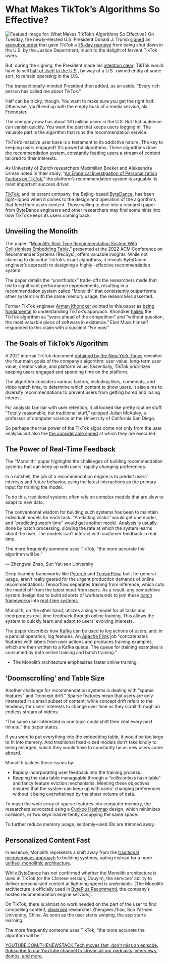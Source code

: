# What Makes TikTok’s Algorithms So Effective?
![Featued image for: What Makes TikTok’s Algorithms So Effective?](https://cdn.thenewstack.io/media/2025/01/beed1e48-tiktok-1024x768.png)
On Tuesday, the newly-elected U.S. President Donald J. Trump [signed](https://www.nytimes.com/2025/01/22/us/politics/what-is-an-executive-order.html) an [executive order](https://www.whitehouse.gov/presidential-actions/2025/01/application-of-protecting-americans-from-foreign-adversary-controlled-applications-act-to-tiktok/) that gave TikTok a [75-day reprieve](https://www.nytimes.com/2025/01/20/technology/trump-tiktok-ban-delay-executive-order.html) from being shut down in the U.S. by the Justice Department, much to the delight of fervent TikTok users.

But, during the signing, the President made his [intention clear](https://x.com/Acyn/status/1881510272529240260): TikTok would have to sell [half of itself to the U.S](https://www.theregister.com/2025/01/20/trump_tiktok_nationalization_idea/)., by way of a U.S.-owned entity of some sort, to remain operating in the U.S.

The transactionally-minded President then added, as an aside, “Every rich person has called me about TikTok.”

Half can be tricky, though. You want to make sure you get the right half. Otherwise, you’ll end up with the empty husk of a media service, ala [Friendster](https://www.therunway.ventures/p/friendster).

The company now has about 170 million users in the U.S. But that audience can vanish quickly. You want the part that keeps users logging in. The valuable part is the algorithm that runs the recommendation service.

TikTok’s massive user base is a testament to its addictive nature. The key to keeping users engaged? It’s powerful algorithms. These algorithms drive the recommendation system, constantly feeding users a stream of content tailored to their interests.

As University of Zurich researchers Maximilian Boeker and Aleksandra Urman noted in their study, “[An Empirical Investigation of Personalization Factors on TikTok](https://www.researchgate.net/publication/358233121_An_Empirical_Investigation_of_Personalization_Factors_on_TikTok),” the platform’s recommendation system is arguably its most important success driver.

[TikTok](https://www.tiktok.com/en/), and its parent company, the Bejing-based [ByteDance](https://www.bytedance.com/en/), has been tight-lipped when it comes to the design and operation of the algorithms that feed their users content.
Those willing to dive into a research paper from ByteDance engineers and other researchers may find some hints into how TikTok keeps its users coming back.

## Unveiling the Monolith
The paper, “[Monolith: Real Time Recommendation System With Collisionless Embedding Table](https://arxiv.org/pdf/2209.07663),” presented at the 2022 ACM Conference on Recommender Systems (RecSys), offers valuable insights. While not claiming to describe TikTok’s exact algorithms, it reveals ByteDance engineer’s approach to designing a highly -effective recommendation system.

The paper details the “unorthodox” trade-offs the researchers made that led to significant performance improvements, resulting in a recommendation system called “Monolith” that consistently outperforms other systems with the same memory usage, the researchers asserted.

Former TikTok engineer [Arman Khondker](https://armankhondker.com/) pointed to this paper as [being fundamental](https://x.com/armankhon/status/1880860565889040428) to understanding TikTok’s approach. Khondker [hailed](https://x.com/armankhon/status/1880860565889040428) the TikTok algorithm as “years ahead of the competition” and “without question, the most valuable piece of software in existence.” Elon Musk himself responded to this claim with a succinct “For now.”

## The Goals of TikTok’s Algorithm
A 2021 internal TikTok document [obtained by the New York Times](https://www.nytimes.com/2021/12/05/business/media/tiktok-algorithm.html) revealed the four main goals of the company’s algorithm: user value, long-term user value, creator value, and platform value. Essentially, TikTok prioritizes keeping users engaged and spending time on the platform.

The algorithm considers various factors, including likes, comments, and video watch time, to determine which content to show users. It also aims to diversify recommendations to prevent users from getting bored and losing interest.

For analysts familiar with user retention, it all looked like pretty routine stuff. “Totally reasonable, but traditional stuff,” quipped Julian McAuley, a professor of computer science at the University of California San Diego.

So perhaps the true power of the TikTok algos come not only from the user analysis but also the [the considerable speed](https://thenewstack.io/tiktok-to-open-source-cloud-neutralizing-edge-accelerator/) at which they are executed.

## The Power of Real-Time Feedback
The “Monolith” paper highlights the challenges of building recommendation systems that can keep up with users’ rapidly changing preferences.

In a nutshell, the job of a recommendation engine is to predict users’ interests and future behavior, using the latest interactions as the primary input for training the model.

To do this, traditional systems often rely on complex models that are slow to adapt to new data.

The conventional wisdom for building such systems has been to maintain individual models for each task. “Predicting clicks” would get one model, and “predicting watch time” would get another model. Analysis is usually done by batch processing, slowing the rate at which the system learns about the user. The models can’t interact with customer feedback in real time.

The more frequently someone uses TikTok, “the more accurate the algorithm will be.”

— Zhengwei Zhao, Sun Yat-sen University

Deep learning frameworks like [Pytorch](https://thenewstack.io/why-pytorch-gets-all-the-love/) and [TensorFlow](https://thenewstack.io/googles-new-tensorflow-tools-and-approach-to-fine-tuning-ml/), built for general usage, aren’t really geared for the urgent production demands of online recommendations. Tensorflow separates training from inference, which cuts the model off from the latest input from users. As a result, any competitive system design has to build all sorts of workarounds to jam these [batch frameworks](https://thenewstack.io/real-time-ai-apps-using-apache-flink-for-model-inference/) into [real-time systems](https://thenewstack.io/data-streaming/).

Monolith, on the other hand, utilizes a single model for all tasks and incorporates real-time feedback through online training. This allows the system to quickly learn and adapt to users’ evolving interests.

The paper describes how [Kafka](https://thenewstack.io/confluent-wants-to-make-batch-processing-a-thing-of-the-past/) can be used to log actions of users, and, in a parallel operation, log features. An[ Apache Flink](https://thenewstack.io/a-developers-guide-to-getting-started-with-apache-flink/) job “concatenates features with labels from user actions and produces training examples, which are then written to a Kafka queue. The queue for training examples is consumed by both online training and batch training.”

- The Monolith architecture emphasizes faster online training.
## ‘Doomscrolling’ and Table Size
Another challenge for recommendation systems is dealing with “sparse features” and “concept drift.” Sparse features mean that users are only interested in a small subset of content, while concept drift refers to the tendency for users’ interests to change over time as they scroll through an endless stream of videos.

“The same user interested in one topic could shift their zeal every next minute,” the paper states.

If you were to put everything into the embedding table, it would be too large to fit into memory. And traditional fixed-sized models don’t take kindly to being enlarged, which they would have to constantly be as new users came aboard.

Monolith tackles these issues by:

- Rapidly incorporating user feedback into the training process.
- Keeping the data table manageable through a “collisionless hash table” and fancy feature eviction mechanisms.
Meeting these objectives ensures that the system can keep up with users’ changing preferences without it being overwhelmed by the sheer volume of data.

To mash the wide array of sparse features into computer memory, the researchers advocated using a [Cuckoo Hashmap](https://en.wikipedia.org/wiki/Cuckoo_hashing) design, which minimizes collisions, or two keys inadvertently occupying the same space.

To further reduce memory usage, seldomly-used IDs are trimmed away.

## Personalized Content Fast
In essence, Monolith represents a shift away from the [traditional microservices approach](https://thenewstack.io/microservices/) to building systems, opting instead for a more [unified, monolithic architecture](https://thenewstack.io/return-of-the-monolith-amazon-dumps-microservices-for-video-monitoring/).

While ByteDance has not confirmed whether the Monolith architecture is used in TikTok (or the Chinese version, Douyin), the services’ ability to deliver personalized content at lightning speed is undeniable. (The Monolith architecture is officially used in [BytePlus Recommend](https://www.byteplus.com/en/product/recommend), the company’s hosted recommendation engine service.).

On TikTok, there is almost no work needed on the part of the user to find compelling content, [observed](https://www.researchgate.net/publication/349000779_Analysis_on_the_Douyin_Tiktok_Mania_Phenomenon_Based_on_Recommendation_Algorithms) researcher Zhengwei Zhao, Sun Yat-sen University, China. As soon as the user starts swiping, the app starts learning.

The more frequently someone uses TikTok, “the more accurate the algorithm will be.”

[
YOUTUBE.COM/THENEWSTACK
Tech moves fast, don't miss an episode. Subscribe to our YouTube
channel to stream all our podcasts, interviews, demos, and more.
](https://youtube.com/thenewstack?sub_confirmation=1)